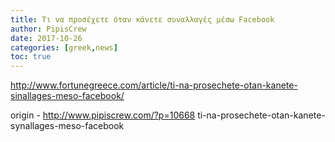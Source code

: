```yaml
---
title: Τι να προσέχετε όταν κάνετε συναλλαγές μέσω Facebook
author: PipisCrew
date: 2017-10-26
categories: [greek,news]
toc: true
---
```


http://www.fortunegreece.com/article/ti-na-prosechete-otan-kanete-sinallages-meso-facebook/

origin - http://www.pipiscrew.com/?p=10668 ti-na-prosechete-otan-kanete-synallages-meso-facebook